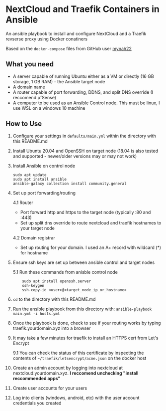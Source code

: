# NextCloud and Traefik Containers in Ansible

An ansible playbook to install and configure NextCloud and a Traefik revserse proxy using Docker conatiners

Based on the `docker-compose` files from GitHub user [mynah22](https://github.com/mynah22/nextcloud-docker)

## What you need
* A server capable of running Ubuntu either as a VM or directly (16 GB storage, 1 GB RAM) - the Ansible target node
* A domain name 
* A router capable of port forwarding, DDNS, and split DNS override (I reccomend pfSense)
* A computer to be used as an Ansible Control node. This must be linux, I use WSL on a windows 10 machine

## How to Use

1. Configure your settings in `defaults/main.yml` within the directory with this README.md
2. Install Ubuntu 20.04 and OpenSSH on target node (18.04 is also tested and supported - newer/older versions may or may not work)
3. Install Ansible on control node
    ```
    sudo apt update
    sudo apt install ansible
    ansible-galaxy collection install community.general
    ```
4. Set up port forwarding/routing

    4.1 Router
        
    - Port forward http and https to the target node (typically :80 and :443)
    - Set up split dns override to route nextcloud and traefik hostnames to your target node

    4.2 Domain registrar

    - Set up routing for your domain. I used an A+ record with wildcard (*) for hostname

5. Ensure ssh keys are set up between ansible control and target nodes

    5.1 Run these commands from anisble control node
    ``` 
        sudo apt install openssh.server
        ssh-keygen
        ssh-copy-id <user>@<target_node_ip_or_hostname>
    ```
6. `cd` to the directory with this README.md
7. Run the ansible playbook from this directory with:
        ```
        ansible-playbook main.yml -i hosts.yml
        ```
8. Once the playbook is done, check to see if your routing works by typing traefik.yourdomain.xyz into a browser
9. It may take a few minutes for traefik to install an HTTPS cert from Let's Encrypt

    9.1 You can check the status of this certificate by inspecting the contents of `~/traefik/letsencrypt/acme.json` on the docker host

10. Create an admin account by logging into nextcloud at nextcloud.yourdomain.xyz. **I reccomend unchecking "install reccommended apps"**
11. Create user accounts for your users
12. Log into clients (windows, android, etc) with the user account credentials you created
